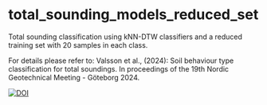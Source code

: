 # total_sounding_models_reduced_set
Total sounding classification using kNN-DTW classifiers and a reduced training set with 20 samples in each class.

For details please refer to: Valsson et al., (2024): Soil behaviour type classification for total soundings. In proceedings of the 19th Nordic Geotechnical Meeting - Göteborg 2024.

[![DOI](https://zenodo.org/badge/930000974.svg)](https://doi.org/10.5281/zenodo.14841672)
